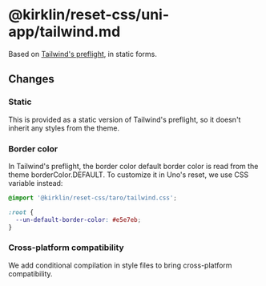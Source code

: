 # @kirklin/reset-css/uni-app/tailwind.md

Based on [Tailwind's preflight](https://tailwindcss.com/docs/preflight), in static forms.

## Changes

### Static

This is provided as a static version of Tailwind's preflight, so it doesn't inherit any styles from the theme.

### Border color

In Tailwind's preflight, the border color default border color is read from the theme borderColor.DEFAULT. To customize it in Uno's reset, we use CSS variable instead:

```css
@import '@kirklin/reset-css/taro/tailwind.css';

:root {
  --un-default-border-color: #e5e7eb;
}
```

### Cross-platform compatibility

We add conditional compilation in style files to bring cross-platform compatibility.

